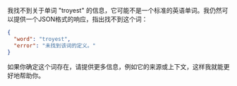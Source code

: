我找不到关于单词 "troyest" 的信息，它可能不是一个标准的英语单词。我仍然可以提供一个JSON格式的响应，指出找不到这个词：

```json
{
  "word": "troyest",
  "error": "未找到该词的定义。"
}
```

如果你确定这个词存在，请提供更多信息，例如它的来源或上下文，这样我就能更好地帮助你。
 